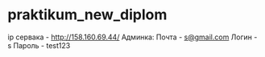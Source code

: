 # praktikum_new_diplom
ip сервака - http://158.160.69.44/
Админка:
Почта - s@gmail.com
Логин - s
Пароль - test123